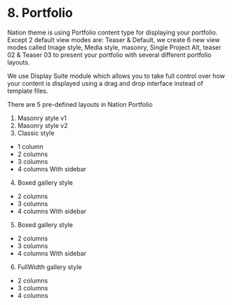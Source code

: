 # 8. Portfolio

Nation theme is using Portfolio content type for displaying your portfolio. Except 2 default view modes are: Teaser & Default, we create 6 new view modes called Image style, Media style, masonry, Single Project Alt, teaser 02 & Teaser 03 to present your portfolio with several different portfolio layouts.

We use Display Suite module which allows you to take full control over how your content is displayed using a drag and drop interface instead of template files.

There are 5 pre-defined layouts in Nation Portfolio

1. Masonry style v1
2. Masonry style v2
3. Classic style

* 1 column 
* 2 columns 
* 3 columns 
* 4 columns With sidebar

 4. Boxed gallery style

* 2 columns 
* 3 columns 
* 4 columns With sidebar

 5. Boxed gallery style

* 2 columns 
* 3 columns 
* 4 columns With sidebar

 6. FullWidth gallery style

* 2 columns
* 3 columns 
* 4 columns



